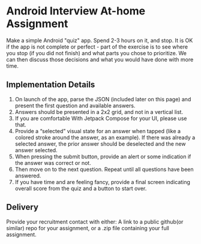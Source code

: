 Android Interview At-home Assignment
================================================================================

Make a simple Android "quiz" app.  Spend 2-3 hours on it, and stop.  It is OK if 
the app is not complete or perfect - part of the exercise is to see where you 
stop (if you did not finish) and what parts you chose to prioritize. We can then 
discuss those decisions and what you would have done with more time.  

## Implementation Details
1. On launch of the app, parse the JSON (included later on this page) and 
present the first question and available answers.
2. Answers should be presented in a 2x2 grid, and not in a vertical list.
3. If you are comfortable With Jetpack Compose for your UI, please use that. 
4. Provide a “selected” visual state for an answer when tapped (like a colored
stroke around the answer, as an example).  If there was already a selected 
answer, the prior answer should be deselected and the new answer selected. 
5. When pressing the submit button, provide an alert or some indication if the 
answer was correct or not. 
6. Then move on to the next question.  Repeat until all questions have been 
answered. 
7. If you have time and are feeling fancy, provide a final screen indicating 
overall score from the quiz and a button to start over.


## Delivery
Provide your recruitment contact with either: A link to a public github(or 
similar) repo for your assignment, or a .zip file containing your full 
assignment.